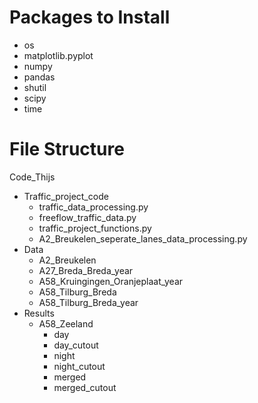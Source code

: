 # Packages to Install
- os
- matplotlib.pyplot
- numpy
- pandas
- shutil
- scipy
- time

# File Structure
Code_Thijs
  * Traffic_project_code
    * traffic_data_processing.py
    * freeflow_traffic_data.py
    * traffic_project_functions.py
    * A2_Breukelen_seperate_lanes_data_processing.py
  * Data
    * A2_Breukelen
    * A27_Breda_Breda_year
    * A58_Kruingingen_Oranjeplaat_year
    * A58_Tilburg_Breda
    * A58_Tilburg_Breda_year
  * Results
    * A58_Zeeland
      * day
      * day_cutout
      * night
      * night_cutout
      * merged
      * merged_cutout
